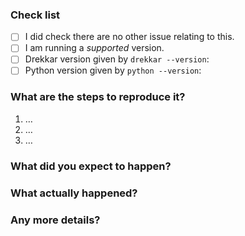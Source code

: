### Check list

<!--- Please follow these steps. -->

* [ ] I did check there are no other issue relating to this.
* [ ] I am running a *supported* version.
* [ ] Drekkar version given by `drekkar --version`:
* [ ] Python version given by `python --version`:

### What are the steps to reproduce it?

<!--- Please detail how we can reproduce the issue. -->

1. …
1. …
1. …

### What did you expect to happen?

<!--- What should have happened instead of the issue? -->

### What actually happened?

<!--- Could you please give as much detail as possible? -->

### Any more details?

<!--- Anything that could be useful to use: log files, screen shots, and
videos are all good examples. -->
